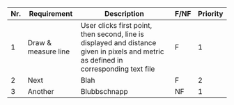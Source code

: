 | Nr. | Requirement         | Description                                                                                                                           | F/NF | Priority |
|-----|---------------------|---------------------------------------------------------------------------------------------------------------------------------------|------|----------|
| 1   | Draw & measure line | User clicks first point, then second, line is displayed and distance given in pixels and metric as defined in corresponding text file | F    | 1        |
| 2   | Next                | Blah                                                                                                                                  | F    | 2        
| 3   | Another             | Blubbschnapp                                                                                                                          | NF   | 1        |
